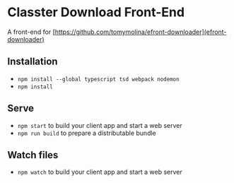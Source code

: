 # Classter Download Front-End
A front-end for [https://github.com/tomymolina/efront-downloader](efront-downloader)

## Installation

* `npm install --global typescript tsd webpack nodemon`
* `npm install`

## Serve

* `npm start` to build your client app and start a web server
* `npm run build` to prepare a distributable bundle

## Watch files
* `npm watch` to build your client app and start a web server

